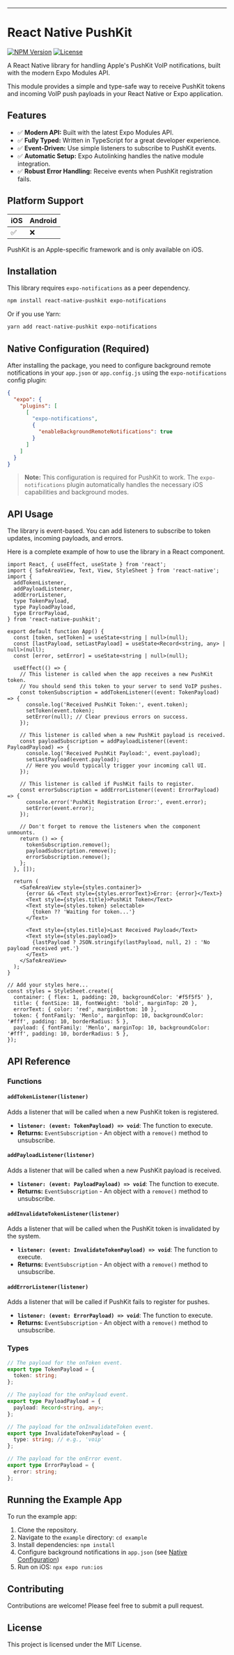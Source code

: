 ---

# React Native PushKit

[![NPM Version](https://img.shields.io/npm/v/react-native-pushkit.svg)](https://www.npmjs.com/package/react-native-pushkit)
[![License](https://img.shields.io/npm/l/react-native-pushkit.svg)](https://github.com/etarley/react-native-pushkit/blob/main/LICENSE)

A React Native library for handling Apple's PushKit VoIP notifications, built with the modern Expo Modules API.

This module provides a simple and type-safe way to receive PushKit tokens and incoming VoIP push payloads in your React Native or Expo application.

## Features

-   ✅ **Modern API:** Built with the latest Expo Modules API.
-   ✅ **Fully Typed:** Written in TypeScript for a great developer experience.
-   ✅ **Event-Driven:** Use simple listeners to subscribe to PushKit events.
-   ✅ **Automatic Setup:** Expo Autolinking handles the native module integration.
-   ✅ **Robust Error Handling:** Receive events when PushKit registration fails.

## Platform Support

| iOS | Android |
| --- | ------- |
| ✅  | ❌      |

PushKit is an Apple-specific framework and is only available on iOS.

## Installation

This library requires `expo-notifications` as a peer dependency.

```bash
npm install react-native-pushkit expo-notifications
```

Or if you use Yarn:

```bash
yarn add react-native-pushkit expo-notifications
```

## Native Configuration (Required)

After installing the package, you need to configure background remote notifications in your `app.json` or `app.config.js` using the `expo-notifications` config plugin:

```json
{
  "expo": {
    "plugins": [
      [
        "expo-notifications",
        {
          "enableBackgroundRemoteNotifications": true
        }
      ]
    ]
  }
}
```

> **Note:** This configuration is required for PushKit to work. The `expo-notifications` plugin automatically handles the necessary iOS capabilities and background modes.

## API Usage

The library is event-based. You can add listeners to subscribe to token updates, incoming payloads, and errors.

Here is a complete example of how to use the library in a React component.

```tsx
import React, { useEffect, useState } from 'react';
import { SafeAreaView, Text, View, StyleSheet } from 'react-native';
import {
  addTokenListener,
  addPayloadListener,
  addErrorListener,
  type TokenPayload,
  type PayloadPayload,
  type ErrorPayload,
} from 'react-native-pushkit';

export default function App() {
  const [token, setToken] = useState<string | null>(null);
  const [lastPayload, setLastPayload] = useState<Record<string, any> | null>(null);
  const [error, setError] = useState<string | null>(null);

  useEffect(() => {
    // This listener is called when the app receives a new PushKit token.
    // You should send this token to your server to send VoIP pushes.
    const tokenSubscription = addTokenListener((event: TokenPayload) => {
      console.log('Received PushKit Token:', event.token);
      setToken(event.token);
      setError(null); // Clear previous errors on success.
    });

    // This listener is called when a new PushKit payload is received.
    const payloadSubscription = addPayloadListener((event: PayloadPayload) => {
      console.log('Received PushKit Payload:', event.payload);
      setLastPayload(event.payload);
      // Here you would typically trigger your incoming call UI.
    });

    // This listener is called if PushKit fails to register.
    const errorSubscription = addErrorListener((event: ErrorPayload) => {
      console.error('PushKit Registration Error:', event.error);
      setError(event.error);
    });

    // Don't forget to remove the listeners when the component unmounts.
    return () => {
      tokenSubscription.remove();
      payloadSubscription.remove();
      errorSubscription.remove();
    };
  }, []);

  return (
    <SafeAreaView style={styles.container}>
      {error && <Text style={styles.errorText}>Error: {error}</Text>}
      <Text style={styles.title}>PushKit Token</Text>
      <Text style={styles.token} selectable>
        {token ?? 'Waiting for token...'}
      </Text>

      <Text style={styles.title}>Last Received Payload</Text>
      <Text style={styles.payload}>
        {lastPayload ? JSON.stringify(lastPayload, null, 2) : 'No payload received yet.'}
      </Text>
    </SafeAreaView>
  );
}

// Add your styles here...
const styles = StyleSheet.create({
  container: { flex: 1, padding: 20, backgroundColor: '#f5f5f5' },
  title: { fontSize: 18, fontWeight: 'bold', marginTop: 20 },
  errorText: { color: 'red', marginBottom: 10 },
  token: { fontFamily: 'Menlo', marginTop: 10, backgroundColor: '#fff', padding: 10, borderRadius: 5 },
  payload: { fontFamily: 'Menlo', marginTop: 10, backgroundColor: '#fff', padding: 10, borderRadius: 5 },
});
```

## API Reference

### Functions

#### `addTokenListener(listener)`

Adds a listener that will be called when a new PushKit token is registered.

-   **`listener: (event: TokenPayload) => void`**: The function to execute.
-   **Returns:** `EventSubscription` - An object with a `remove()` method to unsubscribe.

#### `addPayloadListener(listener)`

Adds a listener that will be called when a new PushKit payload is received.

-   **`listener: (event: PayloadPayload) => void`**: The function to execute.
-   **Returns:** `EventSubscription` - An object with a `remove()` method to unsubscribe.

#### `addInvalidateTokenListener(listener)`

Adds a listener that will be called when the PushKit token is invalidated by the system.

-   **`listener: (event: InvalidateTokenPayload) => void`**: The function to execute.
-   **Returns:** `EventSubscription` - An object with a `remove()` method to unsubscribe.

#### `addErrorListener(listener)`

Adds a listener that will be called if PushKit fails to register for pushes.

-   **`listener: (event: ErrorPayload) => void`**: The function to execute.
-   **Returns:** `EventSubscription` - An object with a `remove()` method to unsubscribe.

### Types

```ts
// The payload for the onToken event.
export type TokenPayload = {
  token: string;
};

// The payload for the onPayload event.
export type PayloadPayload = {
  payload: Record<string, any>;
};

// The payload for the onInvalidateToken event.
export type InvalidateTokenPayload = {
  type: string; // e.g., 'voip'
};

// The payload for the onError event.
export type ErrorPayload = {
  error: string;
};
```

## Running the Example App

To run the example app:

1.  Clone the repository.
2.  Navigate to the `example` directory: `cd example`
3.  Install dependencies: `npm install`
4.  Configure background notifications in `app.json` (see [Native Configuration](#native-configuration-required))
5.  Run on iOS: `npx expo run:ios`

## Contributing

Contributions are welcome! Please feel free to submit a pull request.

## License

This project is licensed under the MIT License.